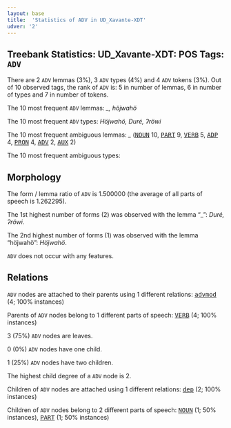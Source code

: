 ```yaml
---
layout: base
title:  'Statistics of ADV in UD_Xavante-XDT'
udver: '2'
---
```


## Treebank Statistics: UD_Xavante-XDT: POS Tags: `ADV`

There are 2 `ADV` lemmas (3%), 3 `ADV` types (4%) and 4 `ADV` tokens (3%).
Out of 10 observed tags, the rank of `ADV` is: 5 in number of lemmas, 6 in number of types and 7 in number of tokens.

The 10 most frequent `ADV` lemmas: <em>_, höjwahö</em>

The 10 most frequent `ADV` types:  <em>Höjwahö, Duré, ʔröwi</em>

The 10 most frequent ambiguous lemmas: <em>_</em> (<tt><a href="xav_xdt-pos-NOUN.html">NOUN</a></tt> 10, <tt><a href="xav_xdt-pos-PART.html">PART</a></tt> 9, <tt><a href="xav_xdt-pos-VERB.html">VERB</a></tt> 5, <tt><a href="xav_xdt-pos-ADP.html">ADP</a></tt> 4, <tt><a href="xav_xdt-pos-PRON.html">PRON</a></tt> 4, <tt><a href="xav_xdt-pos-ADV.html">ADV</a></tt> 2, <tt><a href="xav_xdt-pos-AUX.html">AUX</a></tt> 2)

The 10 most frequent ambiguous types:  



## Morphology

The form / lemma ratio of `ADV` is 1.500000 (the average of all parts of speech is 1.262295).

The 1st highest number of forms (2) was observed with the lemma “_”: <em>Duré, ʔröwi</em>.

The 2nd highest number of forms (1) was observed with the lemma “höjwahö”: <em>Höjwahö</em>.

`ADV` does not occur with any features.


## Relations

`ADV` nodes are attached to their parents using 1 different relations: <tt><a href="xav_xdt-dep-advmod.html">advmod</a></tt> (4; 100% instances)

Parents of `ADV` nodes belong to 1 different parts of speech: <tt><a href="xav_xdt-pos-VERB.html">VERB</a></tt> (4; 100% instances)

3 (75%) `ADV` nodes are leaves.

0 (0%) `ADV` nodes have one child.

1 (25%) `ADV` nodes have two children.

The highest child degree of a `ADV` node is 2.

Children of `ADV` nodes are attached using 1 different relations: <tt><a href="xav_xdt-dep-dep.html">dep</a></tt> (2; 100% instances)

Children of `ADV` nodes belong to 2 different parts of speech: <tt><a href="xav_xdt-pos-NOUN.html">NOUN</a></tt> (1; 50% instances), <tt><a href="xav_xdt-pos-PART.html">PART</a></tt> (1; 50% instances)

